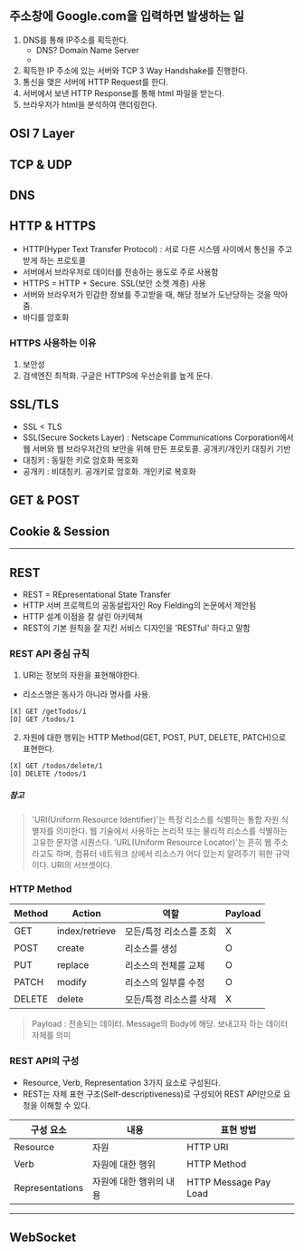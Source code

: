 ## 주소창에 Google.com을 입력하면 발생하는 일
1. DNS를 통해 IP주소를 획득한다.
    - DNS? Domain Name Server
    - 
2. 획득한 IP 주소에 있는 서버와 TCP 3 Way Handshake를 진행한다.
3. 통신을 맺은 서버에 HTTP Request를 한다.
4. 서버에서 보낸 HTTP Response를 통해 html 파일을 받는다.
5. 브라우저가 html을 분석하여 랜더링한다.

## OSI 7 Layer

## TCP & UDP

## DNS

## HTTP & HTTPS
- HTTP(Hyper Text Transfer Protocol) : 서로 다른 시스템 사이에서 통신을 주고받게 하는 프로토콜
- 서버에서 브라우저로 데이터를 전송하는 용도로 주로 사용함
- HTTPS = HTTP + Secure. SSL(보안 소켓 계층) 사용
- 서버와 브라우저가 민감한 정보를 주고받을 때, 해당 정보가 도난당하는 것을 막아줌.
- 바디를 암호화
### HTTPS 사용하는 이유
1. 보안성
2. 검색엔진 최적화. 구글은 HTTPS에 우선순위를 높게 둔다.
## SSL/TLS
- SSL < TLS
- SSL(Secure Sockets Layer) : Netscape Communications Corporation에서 웹 서버와 웹 브라우저간의 보안을 위해 만든 프로토콜. 공개키/개인키 대칭키 기반
- 대칭키 : 동일한 키로 암호화 복호화
- 공개키 : 비대칭키. 공개키로 암호화. 개인키로 복호화

## GET & POST

## Cookie & Session
----------------------------------------------------------------------------------------------------
## REST
- REST = REpresentational State Transfer
- HTTP 서버 프로젝트의 공동설립자인 Roy Fielding의 논문에서 제안됨
- HTTP 설계 이점을 잘 살린 아키텍쳐
- REST의 기본 원칙을 잘 지킨 서비스 디자인을 'RESTful' 하다고 말함
### REST API 중심 규칙
1. URI는 정보의 자원을 표현해야한다.
  - 리소스명은 동사가 아니라 명사를 사용.
```
[X] GET /getTodos/1
[O] GET /todos/1
```  
2. 자원에 대한 행위는 HTTP Method(GET, POST, PUT, DELETE, PATCH)으로 표현한다.
```
[X] GET /todos/delete/1
[O] DELETE /todos/1
```    

##### 참고


>'URI(Uniform Resource Identifier)'는 특정 리소스를 식별하는 통합 자원 식별자를 의미한다. 웹 기술에서 사용하는 논리적 또는 물리적 리소스를 식별하는 고유한 문자열 시퀀스다.
>'URL(Uniform Resource Locator)'는 흔히 웹 주소라고도 하며, 컴퓨터 네트워크 상에서 리소스가 어디 있는지 알려주기 위한 규약이다. URI의 서브셋이다.
  
### HTTP Method
|Method  |Action         |역할                    |Payload     |
|--------|---------------|------------------------|------------|
|GET     |index/retrieve |모든/특정 리소스를 조회 |X            |
|POST    |create         |리소스를 생성           |O            |
|PUT     |replace        |리소스의 전체를 교체    |O            |
|PATCH   |modify         |리소스의 일부를 수정    |O            |
|DELETE  |delete         |모든/특정 리소스를 삭제 |X            |

> Payload : 전송되는 데이터. Message의 Body에 해당. 보내고자 하는 데이터 자체를 의미
  
### REST API의 구성
- Resource, Verb, Representation 3가지 요소로 구성된다.
- REST는 자체 표현 구조(Self-descriptiveness)로 구성되어 REST API만으로 요청을 이해할 수 있다.
  
|구성 요소        |내용                    |표현 방법               |
|-----------------|------------------------|------------------------|
|Resource         |자원                    |HTTP URI                |
|Verb             |자원에 대한 행위         |HTTP Method            |
|Representations  |자원에 대한 행위의 내용  |HTTP Message Pay Load  |


---------------------------------------------------------------------------------------------------
## WebSocket

## 
